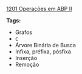 [1201 Operações em ABP II](https://www.urionlinejudge.com.br/judge/pt/problems/view/1201)

**Tags:**
- Grafos
- `C`
- Árvore Binária de Busca
- Infixa, préfixa, pósfixa
- Inserção
- Remoção
